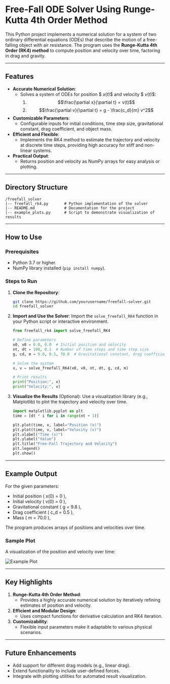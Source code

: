 # Free-Fall ODE Solver Using Runge-Kutta 4th Order Method

This Python project implements a numerical solution for a system of two ordinary differential equations (ODEs) that describe the motion of a free-falling object with air resistance. The program uses the **Runge-Kutta 4th Order (RK4) method** to compute position and velocity over time, factoring in drag and gravity.

---

## Features
- **Accurate Numerical Solution**:
  - Solves a system of ODEs for position $$\ x(t) \$$ and velocity $$\ v(t) \$$:
    1. $$\frac{\partial x}{\partial t} = v(t)$$
    2. $$\frac{\partial v}{\partial t} = g - \frac{c_d}{m} v^2$$
- **Customizable Parameters**:
  - Configurable inputs for initial conditions, time step size, gravitational constant, drag coefficient, and object mass.
- **Efficient and Flexible**:
  - Implements the RK4 method to estimate the trajectory and velocity at discrete time steps, providing high accuracy for stiff and non-linear systems.
- **Practical Output**:
  - Returns position and velocity as NumPy arrays for easy analysis or plotting.

---

## Directory Structure
```
/freefall_solver
|-- freefall_rk4.py       # Python implementation of the solver
|-- README.md             # Documentation for the project
|-- example_plots.py      # Script to demonstrate visualization of results
```

---

## How to Use

### **Prerequisites**
- Python 3.7 or higher.
- NumPy library installed (`pip install numpy`).

### **Steps to Run**
1. **Clone the Repository**:
   ```bash
   git clone https://github.com/yourusername/freefall-solver.git
   cd freefall_solver
   ```

2. **Import and Use the Solver**:
   Import the `solve_freefall_RK4` function in your Python script or interactive environment.

   ```python
   from freefall_rk4 import solve_freefall_RK4

   # Define parameters
   x0, v0 = 0.0, 0.0  # Initial position and velocity
   nt, dt = 100, 0.1  # Number of time steps and time step size
   g, cd, m = 9.8, 0.5, 70.0  # Gravitational constant, drag coefficient, mass

   # Solve the system
   x, v = solve_freefall_RK4(x0, v0, nt, dt, g, cd, m)

   # Print results
   print("Position:", x)
   print("Velocity:", v)
   ```

3. **Visualize the Results** (Optional):
   Use a visualization library (e.g., Matplotlib) to plot the trajectory and velocity over time.

   ```python
   import matplotlib.pyplot as plt
   time = [dt * i for i in range(nt + 1)]

   plt.plot(time, x, label="Position (x)")
   plt.plot(time, v, label="Velocity (v)")
   plt.xlabel("Time (s)")
   plt.ylabel("Value")
   plt.title("Free-Fall Trajectory and Velocity")
   plt.legend()
   plt.show()
   ```

---

## Example Output
For the given parameters:
- Initial position \( x(0) = 0 \),
- Initial velocity \( v(0) = 0 \),
- Gravitational constant \( g = 9.8 \),
- Drag coefficient \( c_d = 0.5 \),
- Mass \( m = 70.0 \),

The program produces arrays of positions and velocities over time.

### **Sample Plot**
A visualization of the position and velocity over time:

![Example Plot](example_plot.png)

---

## Key Highlights
1. **Runge-Kutta 4th Order Method**:
   - Provides a highly accurate numerical solution by iteratively refining estimates of position and velocity.
2. **Efficient and Modular Design**:
   - Uses compact functions for derivative calculation and RK4 iteration.
3. **Customizability**:
   - Flexible input parameters make it adaptable to various physical scenarios.

---

## Future Enhancements
- Add support for different drag models (e.g., linear drag).
- Extend functionality to include user-defined forces.
- Integrate with plotting utilities for automated result visualization.
